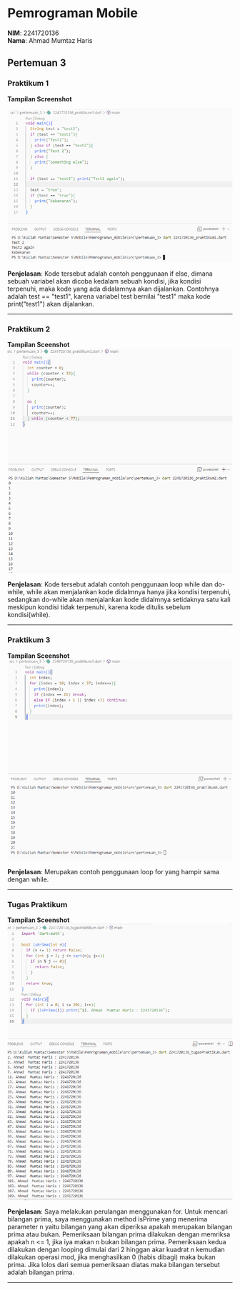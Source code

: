 # Pemrograman Mobile

**NIM**: 2241720136  
**Nama**: Ahmad Mumtaz Haris  

## Pertemuan 3

### Praktikum 1
**Tampilan Screenshot**

![alt text](docs/pertemuan_3/2241720136_praktikum1.png)


**Penjelasan**: Kode tersebut adalah contoh penggunaan if else, dimana sebuah variabel akan dicoba kedalam sebuah kondisi, jika kondisi terpenuhi, maka kode yang ada didalamnya akan dijalankan. Contohnya adalah test == "test1", karena variabel test bernilai "test1" maka kode print("test1") akan dijalankan.

---

### Praktikum 2
**Tampilan Sceenshot**
![alt text](docs/pertemuan_3/2241720136_praktikum2.png)

**Penjelasan**: Kode tersebut adalah contoh penggunaan loop while dan do-while, while akan menjalankan kode didalmnya hanya jika kondisi terpenuhi, sedangkan do-while akan menjalankan kode didalmnya setidaknya satu kali meskipun kondisi tidak terpenuhi, karena kode ditulis sebelum kondisi(while). 

---

### Praktikum 3
**Tampilan Sceenshot**
![alt text](docs/pertemuan_3/2241720136_praktikum3.png)

**Penjelasan**: Merupakan contoh penggunaan loop for yang hampir sama dengan while.

---

### Tugas Praktikum
**Tampilan Sceenshot**
![alt text](docs/pertemuan_3/2241720136_tugaspraktikum.png)

**Penjelasan**: Saya melakukan perulangan menggunakan for. Untuk mencari bilangan prima, saya menggunakan method isPrime yang menerima parameter n yaitu bilangan yang akan diperiksa apakah merupakan bilangan prima atau bukan. Pemeriksaan bilangan prima dilakukan dengan memriksa apakah n <= 1, jika iya makan n bukan bilangan prima. Pemeriksaan kedua dilakukan dengan looping dimulai dari 2 hinggan akar kuadrat n kemudian dilakukan operasi mod, jika menghasilkan 0 (habis dibagi) maka bukan prima. Jika lolos dari semua pemeriksaan diatas maka bilangan tersebut adalah bilangan prima.

---